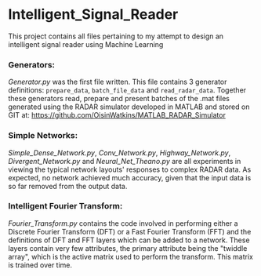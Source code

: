 # Intelligent_Signal_Reader
This project contains all files pertaining to my attempt to design an intelligent signal reader using Machine Learning

### Generators:
_Generator.py_ was the first file written. This file contains 3 generator definitions: `prepare_data`, 
`batch_file_data` and `read_radar_data`. Together these generators read, prepare and present batches of the .mat files
generated using the RADAR simulator developed in MATLAB and stored on GIT at: 
https://github.com/OisinWatkins/MATLAB_RADAR_Simulator

### Simple Networks:
_Simple_Dense_Network.py_, _Conv_Network.py_, _Highway_Network.py_, _Divergent_Network.py_ and _Neural_Net_Theano.py_ 
are all experiments in viewing the typical network layouts' responses to complex RADAR data. As expected, no 
network achieved much accuracy, given that the input data is so far removed from the output data.

### Intelligent Fourier Transform:
_Fourier_Transform.py_ contains the code involved in performing either a Discrete Fourier Transform (DFT) or a Fast 
Fourier Transform (FFT) and the definitions of DFT and FFT layers which can be added to a network. These layers
contain very few attributes, the primary attribute being the "twiddle array", which is the active matrix used to 
perform the transform. This matrix is trained over time. 
